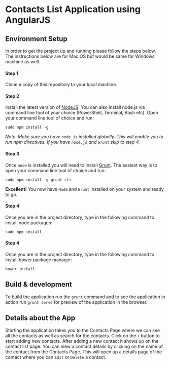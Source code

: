 # Contacts List Application using AngularJS


## Environment Setup
In order to get the project up and running please follow the steps below. The instructions below are for Mac OS but would be same for Windows machine as well.

#### Step 1
Clone a copy of this repository to your local machine.

#### Step 2

Install the latest version of [NodeJS](http://nodejs.org). You can also install node.js via command line tool of your choice (PowerShell, Terminal, Bash etc). Open your command line tool of choice and run:
```
sudo npm install -g
```
*Note: Make sure you have `node.js` installed globally. This will enable you to run npm directives. If you have `node.js` and `Grunt` skip to step 4.*


#### Step 3
Once `node` is installed you will need to install [Grunt](http://gruntjs.com/getting-started). The easiest way is to open your command line tool of choice and run:
```
sudo npm install -g grunt-cli
```

**Excellent!** You now have `Node` and `Grunt` installed on your system and ready to go.

#### Step 4
Once you are in the project directory, type in the following command to install node packages:
```
sudo npm install
```

#### Step 4
Once you are in the project directory, type in the following command to install bower package manager:
```
bower install
```

## Build & development
To build the application run the `grunt` command and to see the application in action run `grunt serve` for preview of the application in the browser.

## Details about the App

Starting the application takes you to the Contacts Page where we can see all the contacts as well as search for the contacts. Click on the `+` button to start adding new contacts. After adding a new contact it shows up on the contact list page. You can view a contact details by clicking on the name of the contact from the Contacts Page. This will open up a details page of the contact where you can `Edit` or `Delete` a contact.
